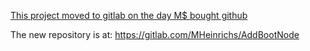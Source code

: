 [This project moved to gitlab on the day M$ bought github](https://gitlab.com/MHeinrichs/AddBootNode)

The new repository is at: https://gitlab.com/MHeinrichs/AddBootNode